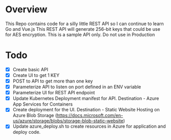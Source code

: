 # Overview
This Repo contains code for a silly little REST API so I can continue to learn Go and Vue.js
This REST API will generate 256-bit keys that could be use for AES encryption.
This is a sample API only. Do not use in Production 

# Todo
- [x] Create basic API 
- [x] Create UI to get 1 KEY
- [x] POST to API to get more than one key
- [x] Parameterize API to listen on port defined in an ENV variable
- [X] Parameterize UI for REST API endpoint
- [X] Update Kubernetes Deployment manifest for API. Destination - Azure App Services for Containers
- [X] Create deployment for the UI. Destination - Static Website Hosting on Azure Blob Storage (https://docs.microsoft.com/en-us/azure/storage/blobs/storage-blob-static-website)
- [X] Update azure_deploy.sh to create resources in Azure for application and deploy code.
